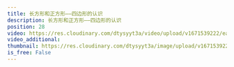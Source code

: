 ```yaml
---
title: 长方形和正方形——四边形的认识
description: 长方形和正方形——四边形的认识
position: 28
video: https://res.cloudinary.com/dtysyyt3a/video/upload/v1671539222/easymath/3年级上/07单元长方形和正方形/obxotmafi3asv3m1v0fk.mp4
video_additional: 
thumbnail: https://res.cloudinary.com/dtysyyt3a/image/upload/v1671539225/easymath/3年级上/07单元长方形和正方形/qugwmzcmyd16w5unry9e.png
is_free: False
---
```

